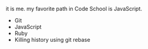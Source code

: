 it is me.
my favorite path in Code School is JavaScript.
* Git
* JavaScript
* Ruby
* Killing history using git rebase